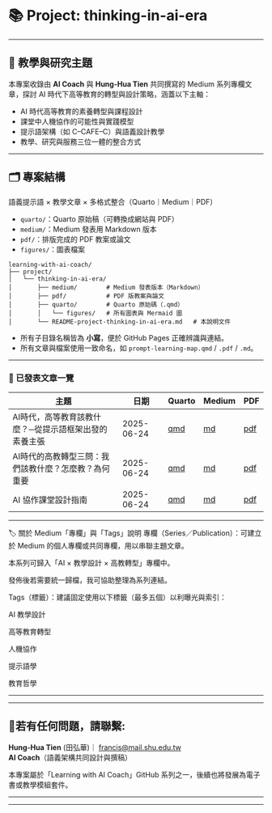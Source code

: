 # 📚 Project: thinking-in-ai-era

---

## 🧠 教學與研究主題

本專案收錄由 **AI Coach** 與 **Hung-Hua Tien** 共同撰寫的 Medium 系列專欄文章，探討 AI 時代下高等教育的轉型與設計策略，涵蓋以下主軸：

- AI 時代高等教育的素養轉型與課程設計
- 課堂中人機協作的可能性與實踐模型
- 提示語架構（如 C–CAFE–C）與語義設計教學
- 教學、研究與服務三位一體的整合方式

---

## 🗂 專案結構

語義提示語 × 教學文章 × 多格式整合（Quarto｜Medium｜PDF）

- `quarto/`：Quarto 原始稿（可轉換成網站與 PDF）
- `medium/`：Medium 發表用 Markdown 版本
- `pdf/`：排版完成的 PDF 教案或論文
- `figures/`：圖表檔案

```plaintext
learning-with-ai-coach/
├── project/
│   └── thinking-in-ai-era/
│       ├── medium/        # Medium 發表版本（Markdown）
│       ├── pdf/           # PDF 版教案與論文
│       ├── quarto/        # Quarto 原始碼（.qmd）
│       │   └── figures/   # 所有圖表與 Mermaid 圖
│       └── README-project-thinking-in-ai-era.md   # 本說明文件
```

- 所有子目錄名稱皆為 **小寫**，便於 GitHub Pages 正確辨識與連結。
- 所有文章與檔案使用一致命名，如 `prompt-learning-map.qmd` / `.pdf` / `.md`。

---

### 📝 已發表文章一覽


| 主題    | 日期       | Quarto  | Medium          | PDF               |
| -------- | ---------- | ----- | ---------------- | ------------- |
|AI時代，高等教育該教什麼？─從提示語框架出發的素養主張 | 2025-06-24 | [qmd](quarto/ai-edu-transformation.qmd)  | [md](medium/ai-edu-transformation.md)  | [pdf](pdf/ai-edu-transformation.pdf)  |
|AI時代的高教轉型三問：我們該教什麼？怎麼教？為何重要 | 2025-06-24 | [qmd](quarto/ai-edu-philosophy.qmd)  | [md](medium/ai-edu-philosophy.md)  | [pdf](pdf/ai-edu-philosophy.pdf)  |
|AI 協作課堂設計指南| 2025-06-24 | [qmd](quarto/ai-classroom-guide.qmd)  | [md](medium/ai-classroom-guide.md)  | [pdf](pdf/ai-classroom-guide.pdf)  |


---
🏷 關於 Medium「專欄」與「Tags」說明
專欄（Series／Publication）：可建立於 Medium 的個人專欄或共同專欄，用以串聯主題文章。

本系列可歸入「AI × 教學設計 × 高教轉型」專欄中。

發佈後若需要統一歸檔，我可協助整理為系列連結。

Tags（標籤）：建議固定使用以下標籤（最多五個）以利曝光與索引：

AI 教學設計

高等教育轉型

人機協作

提示語學

教育哲學

---

---

## 📧若有任何問題，請聯繫: 

**Hung-Hua Tien** (田弘華)｜ francis@mail.shu.edu.tw  
**AI Coach**（語義架構共同設計與撰稿）

本專案屬於「Learning with AI Coach」GitHub 系列之一，後續也將發展為電子書或教學模組套件。

---

---

